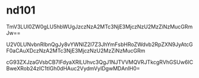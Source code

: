 # nd101
TmV3LUl0ZW0gLU5hbWUgJzczNzA2MTc3NjE3MjczNzU2MzZiNzMucGRmJw==

U2V0LUNvbnRlbnQgJy8vYWNlZ2l7Z3JhYmFsbHRoZWdvb2RpZXN9JyAtcGF0aCAuXDczNzA2MTc3NjE3MjczNzU2MzZiNzMucGRm

cG93ZXJzaGVsbCB7IFdyaXRlLUhvc3QgJ1NJTVVMQVRJTkcgRVhGSUw6ICBweXRob24zIC1tIGh0dHAuc2VydmVyIDgwMDAnIH0=

